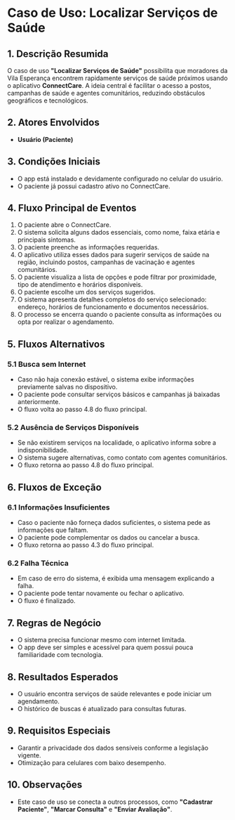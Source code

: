 # Caso de Uso: Localizar Serviços de Saúde

## 1. Descrição Resumida
O caso de uso **"Localizar Serviços de Saúde"** possibilita que moradores da Vila Esperança encontrem rapidamente serviços de saúde próximos usando o aplicativo **ConnectCare**. A ideia central é facilitar o acesso a postos, campanhas de saúde e agentes comunitários, reduzindo obstáculos geográficos e tecnológicos.

## 2. Atores Envolvidos
- **Usuário (Paciente)**

## 3. Condições Iniciais
- O app está instalado e devidamente configurado no celular do usuário.
- O paciente já possui cadastro ativo no ConnectCare.

## 4. Fluxo Principal de Eventos
1. O paciente abre o ConnectCare.
2. O sistema solicita alguns dados essenciais, como nome, faixa etária e principais sintomas.
3. O paciente preenche as informações requeridas.
4. O aplicativo utiliza esses dados para sugerir serviços de saúde na região, incluindo postos, campanhas de vacinação e agentes comunitários.
5. O paciente visualiza a lista de opções e pode filtrar por proximidade, tipo de atendimento e horários disponíveis.
6. O paciente escolhe um dos serviços sugeridos.
7. O sistema apresenta detalhes completos do serviço selecionado: endereço, horários de funcionamento e documentos necessários.
8. O processo se encerra quando o paciente consulta as informações ou opta por realizar o agendamento.

## 5. Fluxos Alternativos

### 5.1 Busca sem Internet
- Caso não haja conexão estável, o sistema exibe informações previamente salvas no dispositivo.
- O paciente pode consultar serviços básicos e campanhas já baixadas anteriormente.
- O fluxo volta ao passo 4.8 do fluxo principal.

### 5.2 Ausência de Serviços Disponíveis
- Se não existirem serviços na localidade, o aplicativo informa sobre a indisponibilidade.
- O sistema sugere alternativas, como contato com agentes comunitários.
- O fluxo retorna ao passo 4.8 do fluxo principal.

## 6. Fluxos de Exceção

### 6.1 Informações Insuficientes
- Caso o paciente não forneça dados suficientes, o sistema pede as informações que faltam.
- O paciente pode complementar os dados ou cancelar a busca.
- O fluxo retorna ao passo 4.3 do fluxo principal.

### 6.2 Falha Técnica
- Em caso de erro do sistema, é exibida uma mensagem explicando a falha.
- O paciente pode tentar novamente ou fechar o aplicativo.
- O fluxo é finalizado.

## 7. Regras de Negócio
- O sistema precisa funcionar mesmo com internet limitada.
- O app deve ser simples e acessível para quem possui pouca familiaridade com tecnologia.

## 8. Resultados Esperados
- O usuário encontra serviços de saúde relevantes e pode iniciar um agendamento.
- O histórico de buscas é atualizado para consultas futuras.

## 9. Requisitos Especiais
- Garantir a privacidade dos dados sensíveis conforme a legislação vigente.
- Otimização para celulares com baixo desempenho.

## 10. Observações
- Este caso de uso se conecta a outros processos, como **"Cadastrar Paciente"**, **"Marcar Consulta"** e **"Enviar Avaliação"**.
